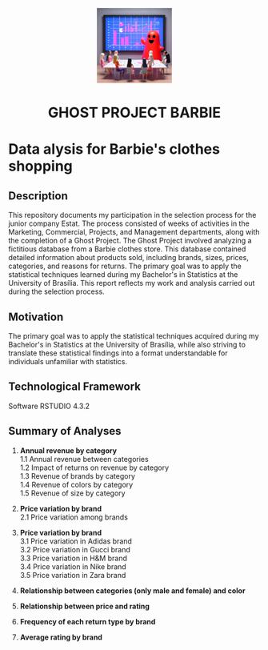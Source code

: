 <p align="center">
  <img src="ghost_ai.jpeg" alt="GHOST PROJECT BARBIE" width="150">
</p>
<h1 align="center"><strong>GHOST PROJECT BARBIE</strong></h1>

# Data alysis for Barbie's clothes shopping

## Description

This repository documents my participation in the selection process for the junior company Estat. The process consisted of weeks of activities in the Marketing, Commercial, Projects, and Management departments, along with the completion of a Ghost Project. The Ghost Project involved analyzing a fictitious database from a Barbie clothes store. This database contained detailed information about products sold, including brands, sizes, prices, categories, and reasons for returns. The primary goal was to apply the statistical techniques learned during my Bachelor's in Statistics at the University of Brasília. This report reflects my work and analysis carried out during the selection process.

## Motivation

The primary goal was to apply the statistical techniques acquired during my Bachelor's in Statistics at the University of Brasília, while also striving to translate these statistical findings into a format understandable for individuals unfamiliar with statistics.

## Technological Framework

Software RSTUDIO 4.3.2

## Summary of Analyses

1. **Annual revenue by category**  
   1.1 Annual revenue between categories  
   1.2 Impact of returns on revenue by category  
   1.3 Revenue of brands by category  
   1.4 Revenue of colors by category  
   1.5 Revenue of size by category  

2. **Price variation by brand**  
   2.1 Price variation among brands  

3. **Price variation by brand**  
   3.1 Price variation in Adidas brand  
   3.2 Price variation in Gucci brand  
   3.3 Price variation in H&M brand  
   3.4 Price variation in Nike brand  
   3.5 Price variation in Zara brand  

4. **Relationship between categories (only male and female) and color**  

5. **Relationship between price and rating**  

6. **Frequency of each return type by brand**  

7. **Average rating by brand**
